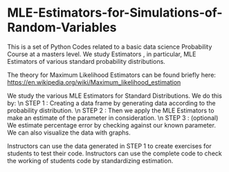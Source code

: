 # MLE-Estimators-for-Simulations-of-Random-Variables
This is a set of Python Codes related to a basic data science Probability Course at a masters level. We study Estimators , in particular, MLE Estimators of various standard probability distributions.

The theory for Maximum Likelihood Estimators can be found briefly here: https://en.wikipedia.org/wiki/Maximum_likelihood_estimation

We study the various MLE Estimators for Standard Distributions. 
We do this by:
\n STEP 1 : Creating a data frame by generating data according to the probability distribution. 
\n STEP 2 : Then we apply the MLE Estimators to make an estimate of the parameter in consideration.
\n STEP 3 : (optional) We estimate percentage error by checking against our known parameter. We can also visualize the data with graphs.

Instructors can use the data generated in STEP 1 to create exercises for students to test their code. 
Instructors can use the complete code to check the working of students code by standardizing estimation.
